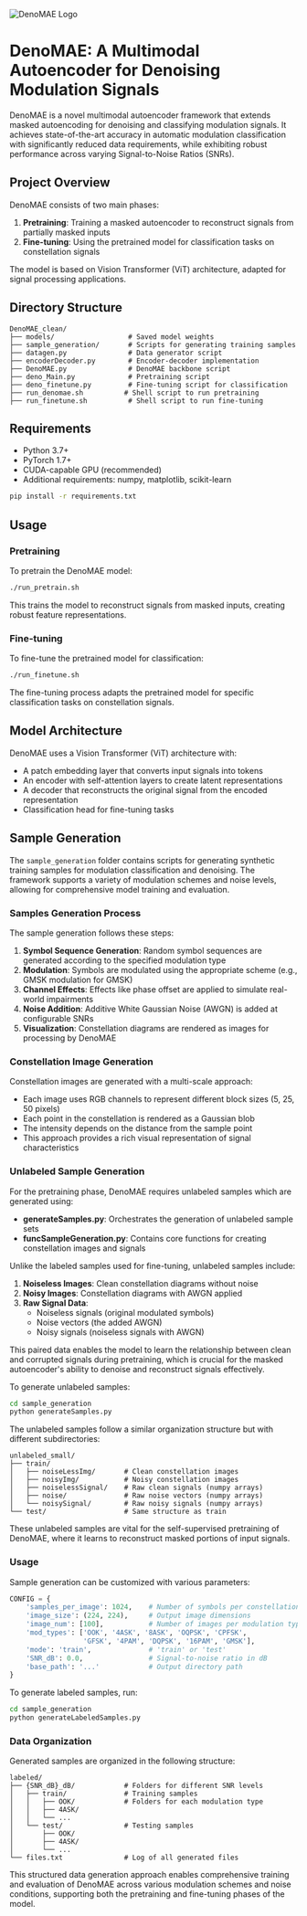 ![DenoMAE Logo](denoMAE.jpeg)

# DenoMAE: A Multimodal Autoencoder for Denoising Modulation Signals

DenoMAE is a novel multimodal autoencoder framework that extends masked autoencoding for denoising and classifying modulation signals. It achieves state-of-the-art accuracy in automatic modulation classification with significantly reduced data requirements, while exhibiting robust performance across varying Signal-to-Noise Ratios (SNRs).

## Project Overview

DenoMAE consists of two main phases:
1. **Pretraining**: Training a masked autoencoder to reconstruct signals from partially masked inputs
2. **Fine-tuning**: Using the pretrained model for classification tasks on constellation signals

The model is based on Vision Transformer (ViT) architecture, adapted for signal processing applications.

## Directory Structure

```
DenoMAE_clean/
├── models/                  # Saved model weights
├── sample_generation/       # Scripts for generating training samples
├── datagen.py               # Data generator script
├── encoderDecoder.py        # Encoder-decoder implementation
├── DenoMAE.py               # DenoMAE backbone script
├── deno_Main.py             # Pretraining script
├── deno_finetune.py         # Fine-tuning script for classification
├── run_denomae.sh          # Shell script to run pretraining
├── run_finetune.sh          # Shell script to run fine-tuning
```

## Requirements

- Python 3.7+
- PyTorch 1.7+
- CUDA-capable GPU (recommended)
- Additional requirements: numpy, matplotlib, scikit-learn

```bash
pip install -r requirements.txt
```

## Usage

### Pretraining

To pretrain the DenoMAE model:

```bash
./run_pretrain.sh
```

This trains the model to reconstruct signals from masked inputs, creating robust feature representations.

### Fine-tuning

To fine-tune the pretrained model for classification:

```bash
./run_finetune.sh
```

The fine-tuning process adapts the pretrained model for specific classification tasks on constellation signals.

## Model Architecture

DenoMAE uses a Vision Transformer (ViT) architecture with:
- A patch embedding layer that converts input signals into tokens
- An encoder with self-attention layers to create latent representations
- A decoder that reconstructs the original signal from the encoded representation
- Classification head for fine-tuning tasks

## Sample Generation

The `sample_generation` folder contains scripts for generating synthetic training samples for modulation classification and denoising. The framework supports a variety of modulation schemes and noise levels, allowing for comprehensive model training and evaluation.

### Samples Generation Process

The sample generation follows these steps:

1. **Symbol Sequence Generation**: Random symbol sequences are generated according to the specified modulation type
2. **Modulation**: Symbols are modulated using the appropriate scheme (e.g., GMSK modulation for GMSK)
3. **Channel Effects**: Effects like phase offset are applied to simulate real-world impairments
4. **Noise Addition**: Additive White Gaussian Noise (AWGN) is added at configurable SNRs
5. **Visualization**: Constellation diagrams are rendered as images for processing by DenoMAE

### Constellation Image Generation

Constellation images are generated with a multi-scale approach:
- Each image uses RGB channels to represent different block sizes (5, 25, 50 pixels)
- Each point in the constellation is rendered as a Gaussian blob
- The intensity depends on the distance from the sample point
- This approach provides a rich visual representation of signal characteristics

### Unlabeled Sample Generation

For the pretraining phase, DenoMAE requires unlabeled samples which are generated using:

- **generateSamples.py**: Orchestrates the generation of unlabeled sample sets
- **funcSampleGeneration.py**: Contains core functions for creating constellation images and signals

Unlike the labeled samples used for fine-tuning, unlabeled samples include:

1. **Noiseless Images**: Clean constellation diagrams without noise
2. **Noisy Images**: Constellation diagrams with AWGN applied
3. **Raw Signal Data**: 
   - Noiseless signals (original modulated symbols)
   - Noise vectors (the added AWGN)
   - Noisy signals (noiseless signals with AWGN)

This paired data enables the model to learn the relationship between clean and corrupted signals during pretraining, which is crucial for the masked autoencoder's ability to denoise and reconstruct signals effectively.

To generate unlabeled samples:

```bash
cd sample_generation
python generateSamples.py
```

The unlabeled samples follow a similar organization structure but with different subdirectories:

```
unlabeled_small/
├── train/
│   ├── noiseLessImg/       # Clean constellation images
│   ├── noisyImg/           # Noisy constellation images
│   ├── noiselessSignal/    # Raw clean signals (numpy arrays)
│   ├── noise/              # Raw noise vectors (numpy arrays)
│   └── noisySignal/        # Raw noisy signals (numpy arrays)
└── test/                   # Same structure as train
```

These unlabeled samples are vital for the self-supervised pretraining of DenoMAE, where it learns to reconstruct masked portions of input signals.

### Usage

Sample generation can be customized with various parameters:

```python
CONFIG = {
    'samples_per_image': 1024,    # Number of symbols per constellation image
    'image_size': (224, 224),     # Output image dimensions
    'image_num': [100],           # Number of images per modulation type
    'mod_types': ['OOK', '4ASK', '8ASK', 'OQPSK', 'CPFSK', 
                  'GFSK', '4PAM', 'DQPSK', '16PAM', 'GMSK'],
    'mode': 'train',              # 'train' or 'test' 
    'SNR_dB': 0.0,                # Signal-to-noise ratio in dB
    'base_path': '...'            # Output directory path
}
```

To generate labeled samples, run:

```bash
cd sample_generation
python generateLabeledSamples.py
```

### Data Organization

Generated samples are organized in the following structure:

```
labeled/
├── {SNR_dB}_dB/            # Folders for different SNR levels
│   ├── train/              # Training samples
│   │   ├── OOK/            # Folders for each modulation type
│   │   ├── 4ASK/
│   │   └── ...
│   └── test/               # Testing samples
│       ├── OOK/
│       ├── 4ASK/
│       └── ...
└── files.txt               # Log of all generated files
```

This structured data generation approach enables comprehensive training and evaluation of DenoMAE across various modulation schemes and noise conditions, supporting both the pretraining and fine-tuning phases of the model.
